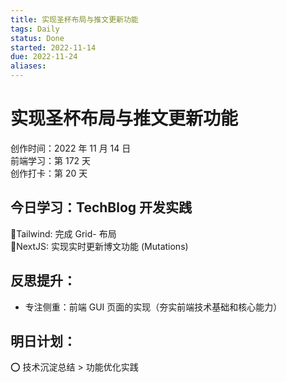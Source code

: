 ```yaml
---
title: 实现圣杯布局与推文更新功能
tags: Daily
status: Done
started: 2022-11-14
due: 2022-11-24
aliases: 
---
```

# 实现圣杯布局与推文更新功能
创作时间：2022 年 11 月 14 日  
前端学习：第 172 天  
创作打卡：第 20 天
## 今日学习：TechBlog 开发实践
🫰Tailwind: 完成 Grid- 布局  
🫰NextJS: 实现实时更新博文功能 (Mutations)
## 反思提升：
- 专注侧重：前端 GUI 页面的实现（夯实前端技术基础和核心能力）
## 明日计划：
⭕ 技术沉淀总结 > 功能优化实践
